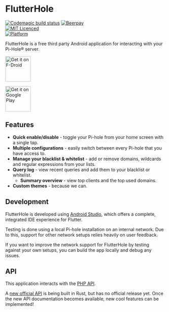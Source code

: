 
# FlutterHole  
  
[![Codemagic build status](https://api.codemagic.io/apps/5c659ea9c49a5000198d45f9/5c65b2f4b66bc70009aaa202/status_badge.svg)](https://codemagic.io/apps/5c659ea9c49a5000198d45f9/5c65b2f4b66bc70009aaa202/latest_build)
[![Beerpay](https://beerpay.io/sterrenburg/flutterhole/make-wish.svg?style=flat)](https://beerpay.io/sterrenburg/flutterhole)  
[![MIT Licenced](https://img.shields.io/badge/License-MIT-blue.svg)](https://opensource.org/licenses/MIT)  
[![Platform](https://img.shields.io/badge/Platform-Flutter-yellow.svg)](https://flutter.io)  
  
FlutterHole is a free third party Android application for interacting with your Pi-Hole® server.  
  
[<img src="https://f-droid.org/badge/get-it-on.png"  
      alt="Get it on F-Droid"  
      height="80">](https://f-droid.org/app/sterrenburg.github.flutterhole)  
  
[<img src="https://play.google.com/intl/en_us/badges/images/generic/en_badge_web_generic.png"  
      alt="Get it on Google Play"  
      height="80">](https://play.google.com/store/apps/details?id=sterrenburg.github.flutterhole)  
  
## Features  
- **Quick enable/disable** - toggle your Pi-hole from your home screen with a single tap.  
- **Multiple configurations** - easily switch between every Pi-hole that you have access to.  
- **Manage your blacklist & whitelist** - add or remove domains, wildcards and regular expressions from your lists.  
- **Query log** - view recent queries and add them to your blacklist or whitelist.  
	- **Summary overview** - view top clients and the top used domains.  
- **Custom themes** - because we can.  
  
## Development  
  
FlutterHole is developed using [Android Studio](https://developer.android.com/studio), which offers a complete, integrated IDE experience for Flutter.  
  
Testing is done using a local Pi-hole installation on an internal network. Due to this, support for other network setups relies heavily on user feedback.   
  
If you want to improve the network support for FlutterHole by testing against your own setups, you can build the app locally and debug any issues.  
  
## API
This application interacts with the [PHP API](https://discourse.pi-hole.net/t/pi-hole-api/1863).
  
A [new official API](https://github.com/pi-hole/api) is being built in Rust, but has no official release yet. Once the new API documentation becomes available, new cool features can be implemented!